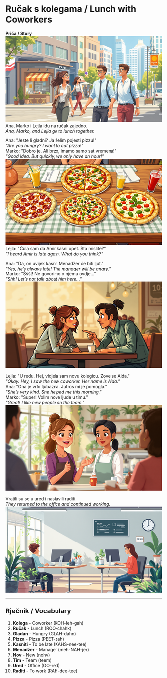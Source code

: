 # Ručak s kolegama / Lunch with Coworkers

**Priča / Story**  
![IMG1](images/Img_fd093d.png)        
Ana, Marko i Lejla idu na ručak zajedno.  
*Ana, Marko, and Lejla go to lunch together.*

Ana: "Jeste li gladni? Ja želim pojesti pizzu!"  
*"Are you hungry? I want to eat pizza!"*  
Marko: "Dobro je. Ali brzo, imamo samo sat vremena!"  
*"Good idea. But quickly, we only have an hour!"*  
![IMG2](images/Img_23e3c8.png)        
Lejla: "Čula sam da Amir kasni opet. Šta mislite?"  
*"I heard Amir is late again. What do you think?"*

Ana: "Da, on uvijek kasni! Menadžer će biti ljut."  
*"Yes, he’s always late! The manager will be angry."*  
Marko: "Šššt! Ne govorimo o njemu ovdje..."  
*"Shh! Let’s not talk about him here..."*  
![IMG3](images/Img_e93caa.png)      

Lejla: "U redu. Hej, vidjela sam novu kolegicu. Zove se Aida."  
*"Okay. Hey, I saw the new coworker. Her name is Aida."*  
Ana: "Ona je vrlo ljubazna. Jutros mi je pomogla."  
*"She’s very kind. She helped me this morning."*  
Marko: "Super! Volim nove ljude u timu."  
*"Great! I like new people on the team."*  
![IMG4](images/Img_19c089.png)      

Vratili su se u ured i nastavili raditi.  
*They returned to the office and continued working.*  
![IMG5](images/Img_e428d5.png)      

---

## Rječnik / Vocabulary  
1. **Kolega** - Coworker (KOH-leh-gah)  
2. **Ručak** - Lunch (ROO-chahk)  
3. **Gladan** - Hungry (GLAH-dahn)  
4. **Pizza** - Pizza (PEET-zah)  
5. **Kasniti** - To be late (KAHS-nee-tee)  
6. **Menadžer** - Manager (meh-NAH-jer)  
7. **Nov** - New (nohv)  
8. **Tim** - Team (teem)  
9. **Ured** - Office (OO-red)  
10. **Raditi** - To work (RAH-dee-tee)  